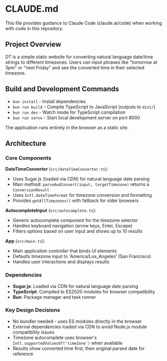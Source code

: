 # CLAUDE.md

This file provides guidance to Claude Code (claude.ai/code) when working with code in this repository.

## Project Overview

DT is a simple static website for converting natural language date/time strings to different timezones. Users can input phrases like "tomorrow at 3pm" or "next Friday" and see the converted time in their selected timezone.

## Build and Development Commands

- `bun install` - Install dependencies
- `bun run build` - Compile TypeScript to JavaScript (outputs to `dist/`)
- `bun run dev` - Watch mode for TypeScript compilation
- `bun run serve` - Start local development server on port 8000

The application runs entirely in the browser as a static site.

## Architecture

### Core Components

**DateTimeConverter** (`src/dateTimeConverter.ts`):
- Uses Sugar.js (loaded via CDN) for natural language date parsing
- Main method: `parseAndConvert(input, targetTimezone)` returns a `ConversionResult`
- Uses `Intl.DateTimeFormat` for timezone conversion and formatting
- Provides `getAllTimezones()` with fallback for older browsers

**AutocompleteInput** (`src/autocomplete.ts`):
- Generic autocomplete component for the timezone selector
- Handles keyboard navigation (arrow keys, Enter, Escape)
- Filters options based on user input and shows up to 10 results

**App** (`src/main.ts`):
- Main application controller that binds UI elements
- Defaults timezone input to 'America/Los_Angeles' (San Francisco)
- Handles user interactions and displays results

### Dependencies

- **Sugar.js**: Loaded via CDN for natural language date parsing
- **TypeScript**: Compiled to ES2020 modules for browser compatibility
- **Bun**: Package manager and task runner

### Key Design Decisions

- No bundler needed - uses ES modules directly in the browser
- External dependencies loaded via CDN to avoid Node.js module compatibility issues
- Timezone autocomplete uses browser's `Intl.supportedValuesOf('timeZone')` when available
- Results show converted time first, then original parsed date for reference